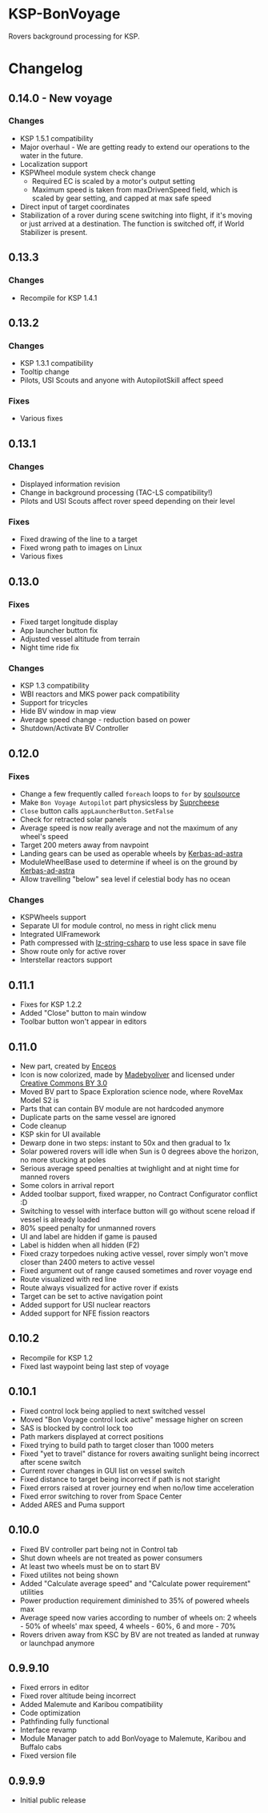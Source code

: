 # KSP-BonVoyage
Rovers background processing for KSP.

# Changelog
## 0.14.0 - New voyage
### Changes
- KSP 1.5.1 compatibility
- Major overhaul - We are getting ready to extend our operations to the water in the future.
- Localization support
- KSPWheel module system check change
  - Required EC is scaled by a motor's output setting
  - Maximum speed is taken from maxDrivenSpeed field, which is scaled by gear setting, and capped at max safe speed
- Direct input of target coordinates
- Stabilization of a rover during scene switching into flight, if it's moving or just arrived at a destination. The function is switched off, if World Stabilizer is present.

## 0.13.3
### Changes
- Recompile for KSP 1.4.1

## 0.13.2
### Changes
- KSP 1.3.1 compatibility
- Tooltip change
- Pilots, USI Scouts and anyone with AutopilotSkill affect speed

### Fixes
- Various fixes

## 0.13.1
### Changes
- Displayed information revision
- Change in background processing (TAC-LS compatibility!)
- Pilots and USI Scouts affect rover speed depending on their level

### Fixes
- Fixed drawing of the line to a target
- Fixed wrong path to images on Linux
- Various fixes

## 0.13.0
### Fixes
- Fixed target longitude display
- App launcher button fix
- Adjusted vessel altitude from terrain
- Night time ride fix

### Changes
- KSP 1.3 compatibility
- WBI reactors and MKS power pack compatibility
- Support for tricycles
- Hide BV window in map view
- Average speed change - reduction based on power
- Shutdown/Activate BV Controller

## 0.12.0
### Fixes
- Change a few frequently called `foreach` loops to `for` by [soulsource](https://github.com/Real-Gecko/KSP-BonVoyage/pull/3)
- Make `Bon Voyage Autopilot` part physicsless by [Suprcheese](https://github.com/Real-Gecko/KSP-BonVoyage/pull/4)
- `Close` button calls `appLauncherButton.SetFalse`
- Check for retracted solar panels
- Average speed is now really average and not the maximum of any wheel's speed
- Target 200 meters away from navpoint
- Landing gears can be used as operable wheels by [Kerbas-ad-astra](https://github.com/Real-Gecko/KSP-BonVoyage/pull/6)
- ModuleWheelBase used to determine if wheel is on the ground by [Kerbas-ad-astra](https://github.com/Real-Gecko/KSP-BonVoyage/pull/6)
- Allow travelling "below" sea level if celestial body has no ocean

### Changes
- KSPWheels support
- Separate UI for module control, no mess in right click menu
- Integrated UIFramework
- Path compressed with [lz-string-csharp](https://github.com/jawa-the-hutt/lz-string-csharp) to use less space in save file
- Show route only for active rover
- Interstellar reactors support

## 0.11.1
- Fixes for KSP 1.2.2
- Added "Close" button to main window
- Toolbar button won't appear in editors

## 0.11.0
- New part, created by [Enceos](http://forum.kerbalspaceprogram.com/index.php?/profile/110725-enceos/)
- Icon is now colorized, made by [Madebyoliver](http://www.flaticon.com/authors/madebyoliver) and licensed under [Creative Commons BY 3.0](http://creativecommons.org/licenses/by/3.0/)
- Moved BV part to Space Exploration science node, where RoveMax Model S2 is
- Parts that can contain BV module are not hardcoded anymore
- Duplicate parts on the same vessel are ignored
- Code cleanup
- KSP skin for UI available
- Dewarp done in two steps: instant to 50x and then gradual to 1x
- Solar powered rovers will idle when Sun is 0 degrees above the horizon, no more stucking at poles
- Serious average speed penalties at twighlight and at night time for manned rovers
- Some colors in arrival report
- Added toolbar support, fixed wrapper, no Contract Configurator conflict :D
- Switching to vessel with interface button will go without scene reload if vessel is already loaded
- 80% speed penalty for unmanned rovers
- UI and label are hidden if game is paused
- Label is hidden when all hidden (F2)
- Fixed crazy torpedoes nuking active vessel, rover simply won't move closer than 2400 meters to active vessel
- Fixed argument out of range caused sometimes and rover voyage end
- Route visualized with red line
- Route always visualized for active rover if exists
- Target can be set to active navigation point
- Added support for USI nuclear reactors
- Added support for NFE fission reactors

## 0.10.2
- Recompile for KSP 1.2
- Fixed last waypoint being last step of voyage

## 0.10.1
- Fixed control lock being applied to next switched vessel
- Moved "Bon Voyage control lock active" message higher on screen
- SAS is blocked by control lock too
- Path markers displayed at correct positions
- Fixed trying to build path to target closer than 1000 meters
- Fixed "yet to travel" distance for rovers awaiting sunlight being incorrect after scene switch
- Current rover changes in GUI list on vessel switch
- Fixed distance to target being incorrect if path is not staright
- Fixed errors raised at rover journey end when no/low time acceleration
- Fixed error switching to rover from Space Center
- Added ARES and Puma support

## 0.10.0
- Fixed BV controller part being not in Control tab
- Shut down wheels are not treated as power consumers
- At least two wheels must be on to start BV
- Fixed utilites not being shown
- Added "Calculate average speed" and "Calculate power requirement" utilities
- Power production requirement diminished to 35% of powered wheels max
- Average speed now varies according to number of wheels on: 2 wheels - 50% of wheels' max speed, 4 wheels - 60%, 6 and more - 70%
- Rovers driven away from KSC by BV are not treated as landed at runway or launchpad anymore

## 0.9.9.10
- Fixed errors in editor
- Fixed rover altitude being incorrect
- Added Malemute and Karibou compatibility
- Code optimization
- Pathfinding fully functional
- Interface revamp
- Module Manager patch to add BonVoyage to Malemute, Karibou and Buffalo cabs
- Fixed version file

## 0.9.9.9
- Initial public release
